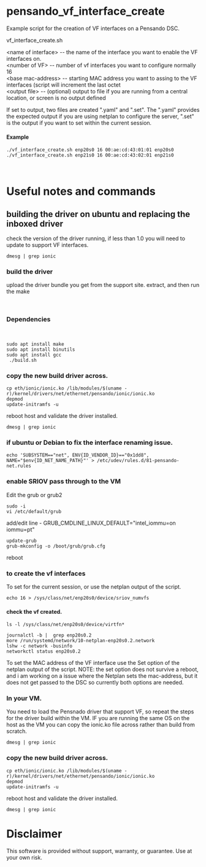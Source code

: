 # pensando_vf_interface_create

Example script for the creation of VF interfaces on a Pensando DSC.

vf_interface_create.sh <name of interface> <number of VF> <base mac-address> <output file>
  
\<name of interface> -- the name of the interface you want to enable the VF interfaces on. <br>
\<number of VF> -- number of vf interfaces you want to configure normally 16 <br>
\<base mac-address> -- starting MAC address you want to assing to the VF interfaces (script will increment the last octet<br>
\<output file> -- (optional) output to file if you are running from a central location, or screen is no output defined <br>
  
If set to output, two files are created ".yaml" and ".set". The ".yaml" provides the expected output if you are using netplan to configure the server, ".set" is the output if you want to set within the current session.
  
  #### Example
  ```
  ./vf_interface_create.sh enp20s0 16 00:ae:cd:43:01:01 enp20s0
  ./vf_interface_create.sh enp21s0 16 00:ae:cd:43:02:01 enp21s0
  ```
  <br>

# Useful notes and commands
  
##  building the driver on ubuntu and replacing the inboxed driver
check the version of the driver running, if less than 1.0 you will need to update to support VF interfaces.
  ```
dmesg | grep ionic
``` 

  ### build the driver
upload the driver bundle you get from the support site.
extract, and then run the make 

  <br>
  
###  Dependencies
  <br>
  
```
sudo apt install make
sudo apt install binutils
sudo apt install gcc
 ./build.sh
```


###  copy the new build driver across.
```
cp eth/ionic/ionic.ko /lib/modules/$(uname -r)/kernel/drivers/net/ethernet/pensando/ionic/ionic.ko
depmod
update-initramfs -u
```
  reboot host and validate the driver installed. 
```
dmesg | grep ionic
```
  
### if ubuntu or Debian to fix the interface renaming issue.
  ```
  echo 'SUBSYSTEM=="net", ENV{ID_VENDOR_ID}=="0x1dd8", NAME="$env{ID_NET_NAME_PATH}"' > /etc/udev/rules.d/81-pensando-net.rules
  ```
  
 ### enable SRIOV pass through to the VM
  Edit the grub or grub2
```
sudo -i
vi /etc/default/grub
```
add/edit line - GRUB_CMDLINE_LINUX_DEFAULT="intel_iommu=on iommu=pt"
```
update-grub
grub-mkconfig -o /boot/grub/grub.cfg
```
reboot

  ### to create the vf interfaces
  To set for the current session, or use the netplan output of the script.
  
  ```
  echo 16 > /sys/class/net/enp20s0/device/sriov_numvfs
  ```

  #### check the vf created.
`ls -l /sys/class/net/enp20s0/device/virtfn*`
```
journalctl -b |  grep enp20s0.2
more /run/systemd/network/10-netplan-enp20s0.2.network
lshw -c network -businfo
networkctl status enp20s0.2
 ```
  
  To set the MAC address of the VF interface use the Set option of the netplan output of the script.
  NOTE: the set option does not survive a reboot, and i am working on a issue where the Netplan sets the mac-address, but it does not get passed to the DSC so currently both options are needed.
  
  
  ### In your VM. 
  You need to load the Pensnado driver that support VF, so repeat the steps for the driver build within the VM.
  IF you are running the same OS on the host as the VM you can copy the ionic.ko file across rather than build from scratch.
  
  ```
dmesg | grep ionic
``` 

###  copy the new build driver across.
```
cp eth/ionic/ionic.ko /lib/modules/$(uname -r)/kernel/drivers/net/ethernet/pensando/ionic/ionic.ko
depmod
update-initramfs -u
```
  reboot host and validate the driver installed. 
```
dmesg | grep ionic
```
  
  
  
#  Disclaimer
This software is provided without support, warranty, or guarantee. Use at your own risk.
  

